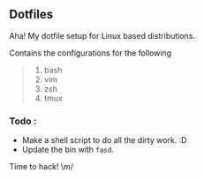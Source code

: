 Dotfiles
--------

Aha! My dotfile setup for Linux based distributions.

Contains the configurations for the following
> 1. bash
> 2. vim
> 3. zsh
> 4. tmux

### Todo :
* Make a shell script to do all the dirty work. :D
* Update the bin with `fasd`.

Time to hack! \m/
